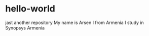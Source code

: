 hello-world
===========

jast another repository
My name is Arsen
I from Armenia
I study in Synopsys Armenia
